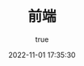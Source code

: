 ---
pageComponent:
  name: Catalogue
  data:
    path: web
    imgUrl: /img/web.png
    description: 前端相关的技术文档
title: 前端
date: 2022-11-01 17:35:30
permalink: /web/
sidebar: false
article: false
comment: false
editLink: false
author: 
  name: hincky
  link: https://github.com/hincky
---